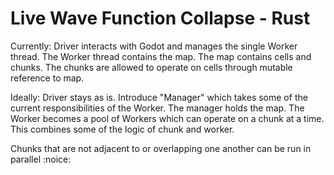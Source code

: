 # Live Wave Function Collapse - Rust

Currently:
Driver interacts with Godot and manages the single Worker thread.
The Worker thread contains the map. The map contains cells and chunks. The chunks are allowed to operate on cells through mutable reference to map.

Ideally:
Driver stays as is.
Introduce "Manager" which takes some of the current responsibilities of the Worker. The manager holds the map.
The Worker becomes a pool of Workers which can operate on a chunk at a time. This combines some of the logic of chunk and worker.

Chunks that are not adjacent to or overlapping one another can be run in parallel :noice:
